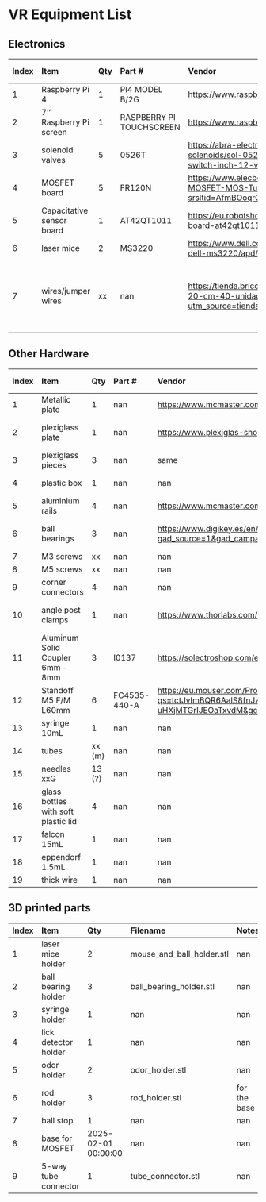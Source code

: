 # VR Equipment List

## Electronics
| Index     | Item                | Qty       | Part #                          | Vendor                                       | Ind. Price    | Notes                                           |
|:----------|:--------------------|:----------|:--------------------------------|:---------------------------------------------|:--------------|:------------------------------------------------|
| 1                | Raspberry Pi 4                      | 1                   | PI4 MODEL B/2G            | https://www.raspberrypi.com/products/raspberry-pi-4-model-b/                                                                                                                                                                                                                                                                                                                | 55            | nan                                                                                                                                   |
| 2                | 7’’ Raspberry Pi screen             | 1                   | RASPBERRY PI TOUCHSCREEN  | https://www.raspberrypi.com/products/raspberry-pi-touch-display/                                                                                                                                                                                                                                                                                                            | 75            | nan                                                                                                                                   |
| 3                | solenoid valves                     | 5                   | 0526T                     | https://abra-electronics.com/electromechanical/solenoids/liquid-solenoids/sol-0526t-normally-closed-solenoid-valve-water-air-flow-switch-inch-12-vdc.html                                                                                                                                                                                                                   | 9             | 4 for odor distribution, 1 for water delivery                                                                                         |
| 4                | MOSFET board                        | 5                   | FR120N                    | https://www.elecbee.com/en-28928-100V-9-4A-FR120N-Isolated-MOSFET-MOS-Tube-FET-Relay-Module?srsltid=AfmBOoqrO4oe3Mv4DfJeJnUOOxdtUgm_9TrLRJBU80xozJof_99aI4slilI                                                                                                                                                                                                             | 0.50 €        | controlling the valves                                                                                                                |
| 5                | Capacitative sensor board           | 1                   | AT42QT1011                | https://eu.robotshop.com/products/capacitive-touch-sensor-breakout-board-at42qt1011                                                                                                                                                                                                                                                                                         | 7.35€         | for lick detection                                                                                                                    |
| 6                | laser mice                          | 2                   | MS3220                    | https://www.dell.com/es-es/shop/rat%C3%B3n-con-cable-l%C3%A1ser-dell-ms3220/apd/570-abhm/accesorios-para-pc|DELL                                                                                                                                                                                                                                                                                                                                                                        | 27.87€        | ball sensors                                                                                                                          |
| 7                | wires/jumper wires                  | xx                  | nan                       | https://tienda.bricogeek.com/cables/1361-cables-dupont-macho-macho-20-cm-40-unidades.html?utm_source=tienda&utm_medium=click&utm_campaign=prodrel                                                                                                                                                                                                                           | 1.60 € male, 2.40 € female   | or make them with products like   https://tienda.bricogeek.com/cables/878-bobina-de-cable-de-prototipo-blanco.html  ,https://tienda.bricogeek.com/cables/1577-cables-dupont-macho-hembra-40-cm-40-unidades.html                                                                                                    |


## Other Hardware   
| Index     | Item                | Qty       | Part #                          | Vendor                                       | Ind. Price    | Notes                                           |
|:----------|:--------------------|:----------|:--------------------------------|:---------------------------------------------|:--------------|:------------------------------------------------|
| 1                | Metallic plate                      | 1                   | nan                       | https://www.mcmaster.com/products/metal-plates/aluminum-2~/tight-tolerance-multipurpose-6061-aluminum-sheets-and-bars/thickness~6-000-mm/thickness~6-mm/system-of-measurement~inch/width~12/width~1-ft/shape~sheet/  | 177 €         | 40x40cm                                                                                                                               |
| 2                | plexiglass plate                    | 1                   | nan                       | https://www.plexiglas-shop.com/en/productos/plexiglas-xt/pl0a000gt.html?force_sid=6s956ovs2mgp1b9n6c0cjrsfj0      | 40 €          | square (...x…cm, thickness 3 or 4mm)                                                                                                  |
| 3                | plexiglass pieces                   | 3                   | nan                       | same                                                                                                                                                                                                                                                                                                                                                                        | nan           | …x… cm                                                                                                                                |
| 4                | plastic box                         | 1                   | nan                       | nan                                                                                                                                                                                                                                                                                                                                                                         | nan           | 27.5x19x10.5 cm                                                                                                                       |
| 5                | aluminium rails                     | 4                   | nan                       | https://www.mcmaster.com/products/rails/t-slotted-framing-rails-1~/t-slotted-framing-rail-profile~double/?s=aluminum+rails               | nan           | …x… cm                                                                                                                                |
| 6                | ball bearings                       | 3                   | nan                       | https://www.digikey.es/en/products/detail/dfrobot/FIT0007/7597071?gad_source=1&gad_campaignid=20199916455&gbraid=0AAAAADrbLlhw9xLcN_YW835t36zYa4AUb&gclid=Cj0KCQjwiqbBBhCAARIsAJSfZkb5i8_MdW1BScTGe4KQLIs9YmPDfQzHUu1q6YbmBZEHAx8GLP3Um_AaAmKIEALw_wcB&gclsrc=aw.ds               | nan           | it was either this or grobotronics                                                                                                    |
| 7                | M3 screws                           | xx                  | nan                       | nan                                                                                                                                                                                                                                                                                                                                                                         | nan           | nan                                                                                                                                   |
| 8                | M5 screws                           | xx                  | nan                       | nan                                                                                                                                                                                                                                                                                                                                                                         | nan           | nan                                                                                                                                   |
| 9                | corner connectors                   | 4                   | nan                       | nan                                                                                                                                                                                                                                                                                                                                                                         | nan           | nan                                                                                                                                   |
| 10               | angle post clamps                   | 1                   | nan                       | https://www.thorlabs.com/newgrouppage9.cfm?objectgroup_ID=10530                         | nan           | Ø1/2" to Ø1/2" RA90(/M)                                                                                                               |
| 11               | Aluminum Solid Coupler 6mm - 8mm    | 3                   | I0137                     | https://solectroshop.com/en/acopladores/1055-shaft-coupling-motor-connector-5mm-8mm-cnc-5905323237247.html?srsltid=AfmBOoo0NweexF3zu_ElHfQCElMt6QoQK5ATvnSwP_6wfPYnNm_3wxTcDps&gQT=1               | nan           | nan                                                                                                                                   |
| 12               | Standoff M5 F/M L60mm               | 6                   | FC4535-440-A              | https://eu.mouser.com/ProductDetail/Fascomp/FC4535-440-A?qs=tctJvImBQR6AalS8fnJzIg%3D%3D&mgh=1&vip=1&utm_id=19098080631&utm_source=google&utm_medium=cpc&utm_marketing_tactic=emeacorp&gad_source=1&gad_campaignid=19105070087&gbraid=0AAAAADn_wf2WTs-uHXjMTGrIJEOaTxvdM&gclid=Cj0KCQjwiqbBBhCAARIsAJSfZkbXmniNH3q6U9tUm2vLtlDWJ_ipCdX8o_hlZWLnUbq9fNoey0HcqRIaAhz5EALw_wcB | nan           | nan                                                                                                                                   |
| 13               | syringe 10mL                        | 1                   | nan                       | nan                                                                                                                                                                                                                                                                                                                                                                         | nan           | nan                                                                                                                                   |
| 14               | tubes                               | xx (m)              | nan                       | nan                                                                                                                                                                                                                                                                                                                                                                         | nan           | nan                                                                                                                                   |
| 15               | needles xxG                         | 13 (?)              | nan                       | nan                                                                                                                                                                                                                                                                                                                                                                         | nan           | nan                                                                                                                                   |
| 16               | glass bottles with soft plastic lid | 4                   | nan                       | nan                                                                                                                                                                                                                                                                                                                                                                         | nan           | the needles can enter                                                                                                                 |
| 17               | falcon 15mL                         | 1                   | nan                       | nan                                                                                                                                                                                                                                                                                                                                                                         | nan           | for the mouthpiece                                                                                                                    |
| 18               | eppendorf 1.5mL                     | 1                   | nan                       | nan                                                                                                                                                                                                                                                                                                                                                                         | nan           | nan                                                                                                                                   |
| 19               | thick wire                          | 1                   | nan                       | nan                                                                                                                                                                                                                                                                                                                                                                         | nan           | D: …mm                                                                                                                                |

## 3D printed parts   
| Index            | Item                                | Qty                 | Filename                  |      Notes                          |
|:-----------------|:------------------------------------|:--------------------|:--------------------------|:------------------------------------|                                                                                                 
| 1                | laser mice holder                   | 2                   | mouse_and_ball_holder.stl | nan                                                                                                                                                                                                                                                                                                                                                                         | nan           | nan                                                                                                                                   |
| 2                | ball bearing holder                 | 3                   | ball_bearing_holder.stl   | nan                                                                                                                                                                                                                                                                                                                                                                         | nan           | nan                                                                                                                                   |
| 3                | syringe holder                      | 1                   | nan                       | nan                                                                                                                                                                                                                                                                                                                                                                         | nan           | nan                                                                                                                                   |
| 4                | lick detector holder                | 1                   | nan                       | nan                                                                                                                                                                                                                                                                                                                                                                         | nan           | nan                                                                                                                                   |
| 5                | odor holder                         | 2                   | odor_holder.stl           | nan                                                                                                                                                                                                                                                                                                                                                                         | nan           | nan                                                                                                                                   |
| 6                | rod holder                          | 3                   | rod_holder.stl            | for the base                                                                                                                                                                                                                                                                                                                                                                | nan           | nan                                                                                                                                   |
| 7                | ball stop                           | 1                   | nan                       | nan                                                                                                                                                                                                                                                                                                                                                                         | nan           | nan                                                                                                                                   |
| 8                | base for MOSFET                     | 2025-02-01 00:00:00 | nan                       | nan                                                                                                                                                                                                                                                                                                                                                                         | nan           | nan                                                                                                                                   |
| 9                | 5-way tube connector                | 1                   | tube_connector.stl        | nan                                                                                                                                                                                                                                                                                                                                                                         | nan           | nan                                                                                                                                   |